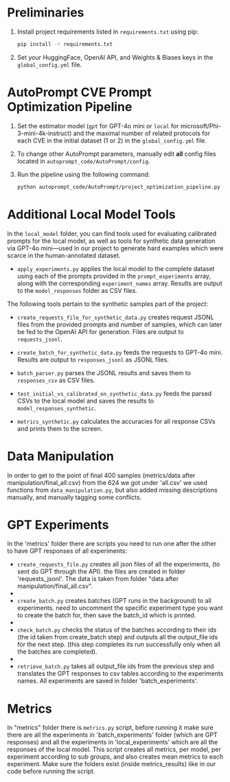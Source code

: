 # Preliminaries

1. Install project requirements listed in `requirements.txt` using pip:

    ```bash
    pip install -r requirements.txt
    ```

2. Set your HuggingFace, OpenAI API, and Weights & Biases keys in the `global_config.yml` file.

# AutoPrompt CVE Prompt Optimization Pipeline

1. Set the estimator model (`gpt` for GPT-4o mini or `local` for microsoft/Phi-3-mini-4k-instruct) and the maximal number of related protocols for each CVE in the initial dataset (1 or 2) in the `global_config.yml` file.
2. To change other AutoPrompt parameters, manually edit **all** config files located in `autoprompt_code/AutoPrompt/config`.
3. Run the pipeline using the following command:

    ```bash
    python autoprompt_code/AutoPrompt/project_optimization_pipeline.py
    ```

# Additional Local Model Tools

In the `local_model` folder, you can find tools used for evaluating calibrated prompts for the local model, as well as tools for synthetic data generation via GPT-4o mini—used in our project to generate hard examples which were scarce in the human-annotated dataset.

- `apply_experiments.py` applies the local model to the complete dataset using each of the prompts provided in the `prompt_experiments` array, along with the corresponding `experiment_names` array. Results are output to the `model_responses` folder as CSV files.

The following tools pertain to the synthetic samples part of the project:

- `create_requests_file_for_synthetic_data.py` creates request JSONL files from the provided prompts and number of samples, which can later be fed to the OpenAI API for generation. Files are output to `requests_jsonl`.

- `create_batch_for_synthetic_data.py` feeds the requests to GPT-4o mini. Results are output to `responses_jsonl` as JSONL files.

- `batch_parser.py` parses the JSONL results and saves them to `responses_csv` as CSV files.

- `test_initial_vs_calibrated_on_synthetic_data.py` feeds the parsed CSVs to the local model and saves the results to `model_responses_synthetic`.

- `metrics_synthetic.py` calculates the accuracies for all response CSVs and prints them to the screen.

# Data Manipulation
In order to get to the point of final 400 samples (metrics/data after manipulation/final_all.csv) from the 624 we got under 'all.csv' we used functions from `data_manipulation.py`, but also added missing descriptions manually, and manually tagging some conflicts.

# GPT Experiments
In the 'metrics' folder there are scripts you need to run one after the other to have GPT responses of all experiments:
- `create_requests_file.py` creates all json files of all the experiments, (to sent do GPT through the API). the files are created in folder 'requests_jsonl'. The data is taken from folder "data after manipulation/final_all.csv".
- 
- `create_batch.py` creates batches (GPT runs in the background) to all experiments. need to uncomment the specific experiment type you want to create the batch for, then save the batch_id which is printed.
- 
- `check_batch.py` checks the status of the batches according to their ids (the id taken from create_batch step) and outputs all the output_file ids for the next step. (this step completes its run successfully only when all the batches are completed).
- 
- `retrieve_batch.py` takes all output_file ids from the previous step and translates the GPT responses to csv tables according to the experiments names. All experiments are saved in folder 'batch_experiments'.

# Metrics
In "metrics" folder there is `metrics.py` script, before running it make sure there are all the experiments in 'batch_experiments' folder (which are GPT responses) and all the experiments in 'local_experiments' which are all the responses of the local model.
This script creates all metrics, per model, per experiment according to sub groups, and also creates mean metrics to each experiment. Make sure the folders exist (inside metrics_results) like in our code before running the script.
